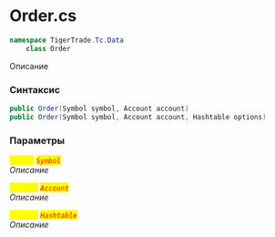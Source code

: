 
# Order.cs
```csharp
namespace TigerTrade.Tc.Data  
    class Order
```

Описание

### Синтаксис
```csharp
public Order(Symbol symbol, Account account)
public Order(Symbol symbol, Account account, Hashtable options)
```

### Параметры  
<mark style="color:yellow;">`symbol`</mark> <mark style="color:red;">*`Symbol`*</mark>  
 *Описание*  
  
<mark style="color:yellow;">`account`</mark> <mark style="color:red;">*`Account`*</mark>  
 *Описание*  
  
<mark style="color:yellow;">`options`</mark> <mark style="color:red;">*`Hashtable`*</mark>  
 *Описание*  
  

                    
                    